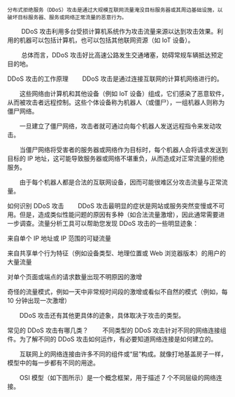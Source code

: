     分布式拒绝服务（DDoS）攻击是通过大规模互联网流量淹没目标服务器或其周边基础设施，以破坏目标服务器、服务或网络正常流量的恶意行为。

    DDoS 攻击利用多台受损计算机系统作为攻击流量来源以达到攻击效果。利用的机器可以包括计算机，也可以包括其他联网资源（如 IoT 设备）。

    总体而言，DDoS 攻击好比高速公路发生交通堵塞，妨碍常规车辆抵达预定目的地。

DDoS 攻击的工作原理
  DDoS 攻击是通过连接互联网的计算机网络进行的。

  这些网络由计算机和其他设备（例如 IoT 设备）组成，它们感染了恶意软件，从而被攻击者远程控制。这些个体设备称为机器人（或僵尸），一组机器人则称为僵尸网络。

  一旦建立了僵尸网络，攻击者就可通过向每个机器人发送远程指令来发动攻击。

  当僵尸网络将受害者的服务器或网络作为目标时，每个机器人会将请求发送到目标的 IP 地址，这可能导致服务器或网络不堪重负，从而造成对正常流量的拒绝服务。

  由于每个机器人都是合法的互联网设备，因而可能很难区分攻击流量与正常流量。

如何识别 DDoS 攻击
  DDoS 攻击最明显的症状是网站或服务突然变慢或不可用。但是，造成类似性能问题的原因有多种（如合法流量激增），因此通常需要进一步调查。流量分析工具可以帮助您发现 DDoS 攻击的一些明显迹象：

来自单个 IP 地址或 IP 范围的可疑流量

来自共享单个行为特征（例如设备类型、地理位置或 Web 浏览器版本）的用户的大量流量

对单个页面或端点的请求数量出现不明原因的激增

奇怪的流量模式，例如一天中非常规时间段的激增或看似不自然的模式（例如，每 10 分钟出现一次激增）

  DDoS 攻击还有其他更具体的迹象，具体取决于攻击的类型。

常见的 DDoS 攻击有哪几类？
  不同类型的 DDoS 攻击针对不同的网络连接组件。为了解不同的 DDoS 攻击如何运作，有必要知道网络连接是如何建立的。

  互联网上的网络连接由许多不同的组件或“层”构成。就像打地基盖房子一样，模型中的每一步都有不同的用途。

  OSI 模型（如下图所示）是一个概念框架，用于描述 7 个不同层级的网络连接。